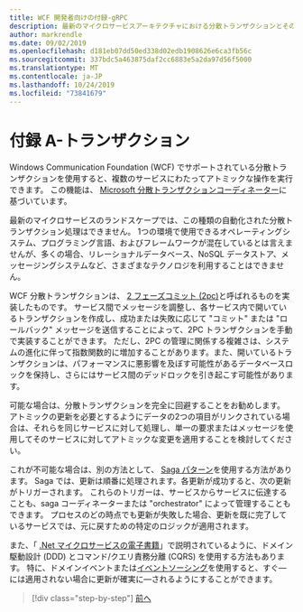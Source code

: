 ```yaml
---
title: WCF 開発者向けの付録-gRPC
description: 最新のマイクロサービスアーキテクチャにおける分散トランザクションとその実装について説明します。
author: markrendle
ms.date: 09/02/2019
ms.openlocfilehash: d181eb07dd50ed338d02edb1908626e6ca3fb56c
ms.sourcegitcommit: 337bdc5a463875daf2cc6883e5a2da97d56f5000
ms.translationtype: MT
ms.contentlocale: ja-JP
ms.lasthandoff: 10/24/2019
ms.locfileid: "73841679"
---
```

# <a name="appendix-a---transactions"></a>付録 A-トランザクション

Windows Communication Foundation (WCF) でサポートされている分散トランザクションを使用すると、複数のサービスにわたってアトミックな操作を実行できます。 この機能は、 [Microsoft 分散トランザクションコーディネーター](https://docs.microsoft.com/previous-versions/windows/desktop/ms684146(v=vs.85))に基づいています。

最新のマイクロサービスのランドスケープでは、この種類の自動化された分散トランザクション処理はできません。 1つの環境で使用できるオペレーティングシステム、プログラミング言語、およびフレームワークが混在しているとは言えませんが、多くの場合、リレーショナルデータベース、NoSQL データストア、メッセージングシステムなど、さまざまなテクノロジを利用することはできません。

WCF 分散トランザクションは、 [2 フェーズコミット (2pc)](https://en.wikipedia.org/wiki/Two-phase_commit_protocol)と呼ばれるものを実装したものです。 サービス間でメッセージを調整し、各サービス内で開いているトランザクションを作成し、成功または失敗に応じて "コミット" または "ロールバック" メッセージを送信することによって、2PC トランザクションを手動で実装することができます。 ただし、2PC の管理に関係する複雑さは、システムの進化に伴って指数関数的に増加することがあります。また、開いているトランザクションは、パフォーマンスに悪影響を及ぼす可能性があるデータベースロックを保持し、さらにはサービス間のデッドロックを引き起こす可能性があります。

可能な場合は、分散トランザクションを完全に回避することをお勧めします。 アトミックの更新を必要とするようにデータの2つの項目がリンクされている場合は、それらを同じサービスに対して処理し、単一の要求またはメッセージを使用してそのサービスに対してアトミックな変更を適用することを検討してください。

これが不可能な場合は、別の方法として、 [Saga パターン](https://microservices.io/patterns/data/saga.html)を使用する方法があります。 Saga では、更新は順番に処理されます。各更新が成功すると、次の更新がトリガーされます。 これらのトリガーは、サービスからサービスに伝達することも、saga コーディネーターまたは "orchestrator" によって管理することもできます。 プロセスのどの時点でも更新が失敗した場合、更新を既に完了しているサービスでは、元に戻すための特定のロジックが適用されます。

また、「 [.Net マイクロサービスの電子書籍](https://docs.microsoft.com/dotnet/architecture/microservices/microservice-ddd-cqrs-patterns/)」で説明されているように、ドメイン駆動設計 (DDD) とコマンド/クエリ責務分離 (CQRS) を使用する方法もあります。 特に、ドメインイベントまたは[イベントソーシング](https://martinfowler.com/eaaDev/EventSourcing.html)を使用すると、すぐ&mdash;には適用されない場合に更新が確実に&mdash;されるようにすることができます。

>[!div class="step-by-step"]
>[前へ](application-performance-management.md)
